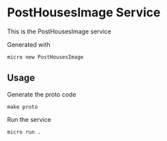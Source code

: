 # PostHousesImage Service

This is the PostHousesImage service

Generated with

```
micro new PostHousesImage
```

## Usage

Generate the proto code

```
make proto
```

Run the service

```
micro run .
```
